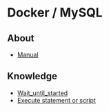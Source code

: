 # Docker / MySQL
## About
* [Manual](https://hub.docker.com/_/mysql)

## Knowledge
* [Wait_until_started](./start_and_wait_until_ready.md)
* [Execute statement or script](./execute_statement_or_script.md)
